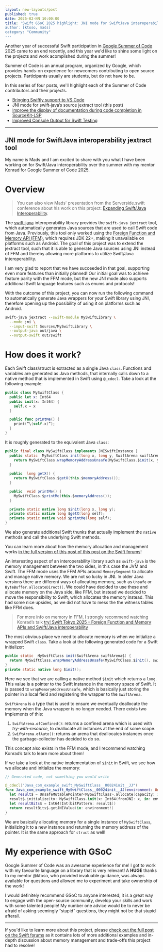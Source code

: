```yaml
---
layout: new-layouts/post
published: true
date: 2025-02-NN 10:00:00
title: 'Swift GSoC 2025 highlight: JNI mode for SwiftJava interoperability jextract tool
author: [ktoso, mads]
category: "Community"
---
```


Another year of successful Swift participation in [Google Summer of Code](https://summerofcode.withgoogle.com) 2025 came to an end recently, and this year we'd like to shine some light on the projects and work acomplished during the summer!

Summer of Code is an annual program, organized by Google, which provides hands-on experience for newcomers contributing
to open source projects. Participants usually are students, but do not have to be.

In this series of four posts, we'll highlight each of the Summer of Code contributors and their projects.

- [Bringing Swiftly support to VS Code](2025-11-NN-swift-gsoc-2025-highlight-1-vscode-swiftly.md)
- JNI mode for swift-java’s source jextract tool (this post)
- [Improve the display of documentation during code completion in SourceKit-LSP](2025-11-NN-swift-gsoc-2025-highlight-3-vscode-swift-lsp-documentation.md)
- [Improved Console Output for Swift Testing](2025-11-NN-swift-gsoc-2025-highlight-4-swift-testing-output.md)

---

## JNI mode for SwiftJava interoperability jextract tool

My name is Mads and I am excited to share with you what I have been working on for Swift/Java interoperability over the summer with my mentor Konrad for Google Summer of Code 2025.

# Overview

> You can also view Mads' presentation from the Serverside.swift conference about his work on this project: [Expanding Swift/Java Interoperability](https://www.youtube.com/watch?v=tOH6V1IvTAc).

The [swift-java](https://github.com/swiftlang/swift-java) interoperability library provides the `swift-java jextract` tool, which automatically generates Java sources that are used to call Swift code from Java. Previously, this tool only worked using the [Foreign Function and Memory API (FFM)](https://docs.oracle.com/en/java/javase/21/core/foreign-function-and-memory-api.html), which requires JDK 22+, making it unavailable on platforms such as Android. The goal of this project was to extend the jextract tool, such that it is able to generate Java sources using JNI instead of FFM and thereby allowing more platforms to utilize Swift/Java interoperability. 

I am very glad to report that we have succeeded in that goal, supporting even more features than initially planned! Our initial goal was to achieve feature parity with the FFM mode, but the new JNI mode also supports additional Swift language features such as enums and protocols!

With the outcome of this project, you can now run the following command to automatically generate Java wrappers for your Swift library using JNI, therefore opening up the possibility of using it on platforms such as Android.  

```bash
swift-java jextract --swift-module MySwiftLibrary \
  --mode jni \
  --input-swift Sources/MySwiftLibrary \
  --output-java out/java \
  --output-swift out/swift   
```

# How does it work?

Each Swift class/struct is extracted as a single Java `class`. Functions and variables are generated as Java methods, that internally calls down to a native method that is implemented in Swift using `@_cdecl`. Take a look at the following example:

```swift  
public class MySwiftClass {
  public let x: Int64
  public init(x: Int64) {
    self.x = x
  }

  public func printMe() {
    print(“\(self.x)”);
  }
}
```

It is roughly generated to the equivalent Java `class`:  

```java  
public final class MySwiftClass implements JNISwiftInstance {
  public static  MySwiftClass init(long x, long y, SwiftArena swiftArena$) {
    return MySwiftClass.wrapMemoryAddressUnsafe(MySwiftClass.$init(x, y), swiftArena$);
  }
  
  public  long getX() {
    return MySwiftClass.$getX(this.$memoryAddress());
  }

  public  void printMe() {
    MySwiftClass.$printMe(this.$memoryAddress());
  }

  private static native long $init(long x, long y);
  private static native long $getX(long self);
  private static native void $printMe(long self);
}
```
We also generate additional Swift thunks that actually implement the `native` methods and call the underlying Swift methods.

You can learn more about how the memory allocation and management works [in the full version of this post of this post on the Swift forums](https://forums.swift.org/t/gsoc-2025-new-jni-mode-added-to-swift-java-jextract-tool/81858)!

An interesting aspect of an interoperability library such as `swift-java` is the memory management between the two sides, in this case the JVM and Swift. The FFM mode uses the FFM APIs around `MemorySegment` to allocate and manage native memory. We are not so lucky in JNI. In older Java versions there are different ways of allocating memory, such as `Unsafe` or `ByteBuffer.allocateDirect()`. We could have decided to use these and allocate memory on the Java side, like FFM, but instead we decided to move the responsibility to Swift, which allocates the memory instead. This had some nice upsides, as we did not have to mess the the witness tables like FFM does.

> For more info on memory in FFM, I strongly recommend watching Konrad’s talk [try\! Swift Tokyo 2025 \- Foreign Function and Memory APIs and Swift/Java interoperability](https://www.youtube.com/watch?v=vgtzhTOhEbs)

The most obvious place we need to allocate memory is when we initialize a wrapped Swift `class`. Take a look at the following generated code for a Swift initializer:  
```java  
public static  MySwiftClass init(SwiftArena swiftArena$) {
  return MySwiftClass.wrapMemoryAddressUnsafe(MySwiftClass.$init(), swiftArena$);
}
private static native long $init();
```
Here we see that we are calling a native method `$init` which returns a `long`. This value is a pointer to the Swift instance in the memory space of Swift. It is passed to `wrapMemoryAddressUnsafe`, which is basically just storing the pointer in a local field and registering the wrapper to the `SwiftArena`.

`SwiftArena` is a type that is used to ensure we eventually deallocate the memory when the Java wrapper is no longer needed. There exists two implements of this:

1. `SwiftArena.ofConfined()`: returns a confined arena which is used with *try-with-resource*, to deallocate all instances at the end of some scope.  
2. `SwiftArena.ofAuto()`: returns an arena that deallocates instances once the garbage-collector has decided to do so.

This concept also exists in the FFM mode, and I recommend watching Konrad’s talk to learn more about them!  

If we take a look at the native implementation of `$init` in Swift, we see how we allocate and initialize the memory:  
```swift  
// Generated code, not something you would write

@_cdecl("Java_com_example_swift_MySwiftClass__00024init__JJ")
func Java_com_example_swift_MySwiftClass__00024init__JJ(environment: UnsafeMutablePointer<JNIEnv?>!, thisClass: jclass, x: jlong, y: jlong) -> jlong {
  let result$ = UnsafeMutablePointer<MySwiftClass>.allocate(capacity: 1)
  result$.initialize(to: MySwiftClass.init(x: Int64(fromJNI: x, in: environment!), y: Int64(fromJNI: y, in: environment!)))
  let resultBits$ = Int64(Int(bitPattern: result$))
  return resultBits$.getJNIValue(in: environment!)
}
```
We are basically allocating memory for a single instance of `MySwiftClass`, initializing it to a new instance and returning the memory address of the pointer. It is the same approach for `struct` as well\!

# My experience with GSoC

Google Summer of Code was an awesome experience for me\! I got to work with my favourite language on a library that is very relevant\! A **HUGE** thanks to my mentor @ktoso, who provided invaluable guidance, was always available for questions and allowed me to experiment and take ownership of the work\!

I would definitely recommend GSoC to anyone interested, it is a great way to engage with the open-source community, develop your skills and work with some talented people\! My number one advice would be to never be afraid of asking seemingly “stupid” questions, they might not be that stupid afterall.

---

If you'd like to learn more about this project, please [check out the full post on the Swift forums](https://forums.swift.org/t/gsoc-2025-new-jni-mode-added-to-swift-java-jextract-tool/81858) as it contains lots of more additional examples and in-depth discussion about memory management and trade-offs this project had to resolve!